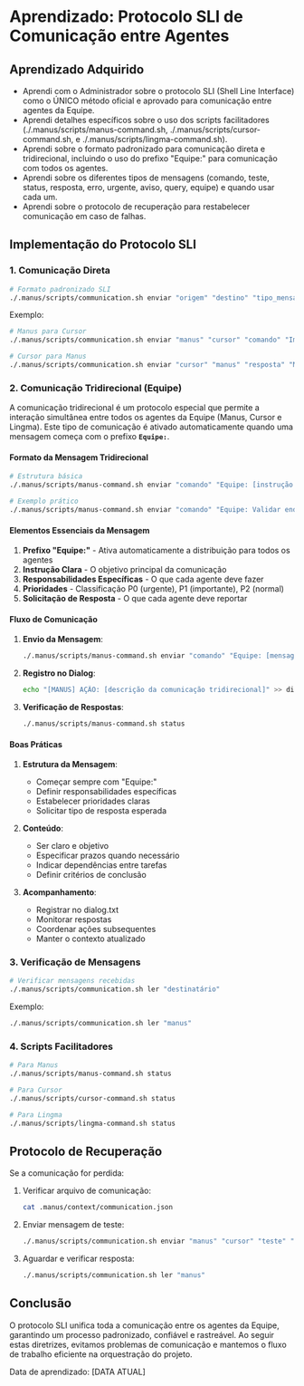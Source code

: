 # Aprendizado: Protocolo SLI de Comunicação entre Agentes

## Aprendizado Adquirido

- Aprendi com o Administrador sobre o protocolo SLI (Shell Line Interface) como o ÚNICO método oficial e aprovado para comunicação entre agentes da Equipe.
- Aprendi detalhes específicos sobre o uso dos scripts facilitadores (./.manus/scripts/manus-command.sh, ./.manus/scripts/cursor-command.sh, e ./.manus/scripts/lingma-command.sh).
- Aprendi sobre o formato padronizado para comunicação direta e tridirecional, incluindo o uso do prefixo "Equipe:" para comunicação com todos os agentes.
- Aprendi sobre os diferentes tipos de mensagens (comando, teste, status, resposta, erro, urgente, aviso, query, equipe) e quando usar cada um.
- Aprendi sobre o protocolo de recuperação para restabelecer comunicação em caso de falhas.

## Implementação do Protocolo SLI

### 1. Comunicação Direta

```bash
# Formato padronizado SLI
./.manus/scripts/communication.sh enviar "origem" "destino" "tipo_mensagem" "conteúdo" "requer_resposta"
```

Exemplo:

```bash
# Manus para Cursor
./.manus/scripts/communication.sh enviar "manus" "cursor" "comando" "Implemente o modelo FechamentoCaixa.java" "true"

# Cursor para Manus
./.manus/scripts/communication.sh enviar "cursor" "manus" "resposta" "Modelo implementado com sucesso" "false"
```

### 2. Comunicação Tridirecional (Equipe)

A comunicação tridirecional é um protocolo especial que permite a interação simultânea entre todos os agentes da Equipe (Manus, Cursor e Lingma). Este tipo de comunicação é ativado automaticamente quando uma mensagem começa com o prefixo **`Equipe:`**.

#### Formato da Mensagem Tridirecional

```bash
# Estrutura básica
./.manus/scripts/manus-command.sh enviar "comando" "Equipe: [instrução clara] [responsabilidades específicas] [prioridades] [solicitação de resposta]" "true"

# Exemplo prático
./.manus/scripts/manus-command.sh enviar "comando" "Equipe: Validar endpoints POST com responsabilidades: 1) Manus: coordenar, 2) Cursor: implementar testes, 3) Lingma: analisar segurança. Prioridade P0. Responder status." "true"
```

#### Elementos Essenciais da Mensagem

1. **Prefixo "Equipe:"** - Ativa automaticamente a distribuição para todos os agentes
2. **Instrução Clara** - O objetivo principal da comunicação
3. **Responsabilidades Específicas** - O que cada agente deve fazer
4. **Prioridades** - Classificação P0 (urgente), P1 (importante), P2 (normal)
5. **Solicitação de Resposta** - O que cada agente deve reportar

#### Fluxo de Comunicação

1. **Envio da Mensagem**:

   ```bash
   ./.manus/scripts/manus-command.sh enviar "comando" "Equipe: [mensagem]" "true"
   ```

2. **Registro no Dialog**:

   ```bash
   echo "[MANUS] AÇÃO: [descrição da comunicação tridirecional]" >> dialog.txt
   ```

3. **Verificação de Respostas**:
   ```bash
   ./.manus/scripts/manus-command.sh status
   ```

#### Boas Práticas

1. **Estrutura da Mensagem**:

   - Começar sempre com "Equipe:"
   - Definir responsabilidades específicas
   - Estabelecer prioridades claras
   - Solicitar tipo de resposta esperada

2. **Conteúdo**:

   - Ser claro e objetivo
   - Especificar prazos quando necessário
   - Indicar dependências entre tarefas
   - Definir critérios de conclusão

3. **Acompanhamento**:
   - Registrar no dialog.txt
   - Monitorar respostas
   - Coordenar ações subsequentes
   - Manter o contexto atualizado

### 3. Verificação de Mensagens

```bash
# Verificar mensagens recebidas
./.manus/scripts/communication.sh ler "destinatário"
```

Exemplo:

```bash
./.manus/scripts/communication.sh ler "manus"
```

### 4. Scripts Facilitadores

```bash
# Para Manus
./.manus/scripts/manus-command.sh status

# Para Cursor
./.manus/scripts/cursor-command.sh status

# Para Lingma
./.manus/scripts/lingma-command.sh status
```

## Protocolo de Recuperação

Se a comunicação for perdida:

1. Verificar arquivo de comunicação:

   ```bash
   cat .manus/context/communication.json
   ```

2. Enviar mensagem de teste:

   ```bash
   ./.manus/scripts/communication.sh enviar "manus" "cursor" "teste" "Verificando canal SLI" "true"
   ```

3. Aguardar e verificar resposta:
   ```bash
   ./.manus/scripts/communication.sh ler "manus"
   ```

## Conclusão

O protocolo SLI unifica toda a comunicação entre os agentes da Equipe, garantindo um processo padronizado, confiável e rastreável. Ao seguir estas diretrizes, evitamos problemas de comunicação e mantemos o fluxo de trabalho eficiente na orquestração do projeto.

Data de aprendizado: [DATA ATUAL]
